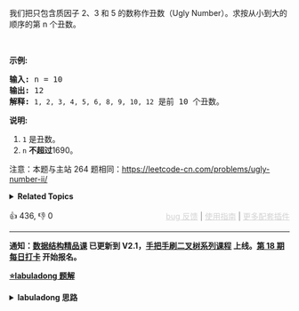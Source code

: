 <p>我们把只包含质因子 2、3 和 5 的数称作丑数（Ugly Number）。求按从小到大的顺序的第 n 个丑数。</p>

<p>&nbsp;</p>

<p><strong>示例:</strong></p>

<pre><strong>输入:</strong> n = 10
<strong>输出:</strong> 12
<strong>解释: </strong><span><code>1, 2, 3, 4, 5, 6, 8, 9, 10, 12</code></span> 是前 10 个丑数。</pre>

<p><strong>说明:&nbsp;</strong>&nbsp;</p>

<ol> 
 <li><code>1</code>&nbsp;是丑数。</li> 
 <li><code>n</code>&nbsp;<strong>不超过</strong>1690。</li> 
</ol>

<p>注意：本题与主站 264 题相同：<a href="https://leetcode-cn.com/problems/ugly-number-ii/">https://leetcode-cn.com/problems/ugly-number-ii/</a></p>

<details><summary><strong>Related Topics</strong></summary>哈希表 | 数学 | 动态规划 | 堆（优先队列）</details><br>

<div>👍 436, 👎 0<span style='float: right;'><span style='color: gray;'><a href='https://github.com/labuladong/fucking-algorithm/discussions/939' target='_blank' style='color: lightgray;text-decoration: underline;'>bug 反馈</a> | <a href='https://labuladong.gitee.io/article/fname.html?fname=jb插件简介' target='_blank' style='color: lightgray;text-decoration: underline;'>使用指南</a> | <a href='https://labuladong.github.io/algo/images/others/%E5%85%A8%E5%AE%B6%E6%A1%B6.jpg' target='_blank' style='color: lightgray;text-decoration: underline;'>更多配套插件</a></span></span></div>

<div id="labuladong"><hr>

**通知：[数据结构精品课](https://aep.h5.xeknow.com/s/1XJHEO) 已更新到 V2.1，[手把手刷二叉树系列课程](https://aep.xet.tech/s/3YGcq3) 上线。[第 18 期每日打卡](https://aep.xet.tech/s/2PLO1n) 开始报名。**



<p><strong><a href="https://labuladong.github.io/article/slug.html?slug=chou-shu-lcof" target="_blank">⭐️labuladong 题解</a></strong></p>
<details><summary><strong>labuladong 思路</strong></summary>

## 基本思路

这道题和 [264. 丑数 II](/problems/ugly-number-ii) 相同。

这道题很精妙，你看着它好像是道数学题，实际上它却是一个合并多个有序链表的问题，同时用到了筛选素数的思路。

建议你先做一下 [链表双指针技巧汇总](https://labuladong.github.io/article/fname.html?fname=链表技巧) 中讲到的 [21. 合并两个有序链表（简单）](https://labuladong.github.io/article/fname.html?fname=打印素数) 中讲的 [204. 计数质数（简单）](/problems/count-primes)，这样的话就能比较容易理解这道题的思路了。

**类似 [如何高效寻找素数](https://labuladong.github.io/article/fname.html?fname=打印素数) 的思路：如果一个数 `x` 是丑数，那么 `x * 2, x * 3, x * 5` 都一定是丑数**。

我们把所有丑数想象成一个从小到大排序的链表，就是这个样子：

```java
1 -> 2 -> 3 -> 4 -> 5 -> 6 -> 8 -> ...
```

然后，我们可以把丑数分为三类：2 的倍数、3 的倍数、5 的倍数，这三类丑数就好像三条有序链表，如下：

能被 2 整除的丑数：

```java
1*2 -> 2*2 -> 3*2 -> 4*2 -> 5*2 -> 6*2 -> 8*2 ->...
```

能被 3 整除的丑数：

```java
1*3 -> 2*3 -> 3*3 -> 4*3 -> 5*3 -> 6*3 -> 8*3 ->...
```

能被 5 整除的丑数：

```java
1*5 -> 2*5 -> 3*5 -> 4*5 -> 5*5 -> 6*5 -> 8*5 ->...
```

我们其实就是想把这三条「有序链表」合并在一起并去重，合并的结果就是丑数的序列。然后求合并后的这条有序链表中第 `n` 个元素是什么。所以这里就和 [链表双指针技巧汇总](https://labuladong.github.io/article/fname.html?fname=链表技巧) 中讲到的合并 `k` 条有序链表的思路基本一样了。

具体思路看注释吧，你也可以对照我在 [21. 合并两个有序链表（简单）](/problems/merge-two-sorted-lists) 中给出的思路代码来看本题的思路代码，就能轻松看懂本题的解法代码了。

**详细题解：[丑数系列算法详解](https://labuladong.github.io/article/fname.html?fname=丑数)**

**标签：[数学](https://mp.weixin.qq.com/mp/appmsgalbum?__biz=MzAxODQxMDM0Mw==&action=getalbum&album_id=2122023604245659649)，[链表双指针](https://mp.weixin.qq.com/mp/appmsgalbum?__biz=MzAxODQxMDM0Mw==&action=getalbum&album_id=2120596033251475465)**

## 解法代码

<div class="tab-panel"><div class="tab-nav">
<button data-tab-item="cpp" class="tab-nav-button btn " data-tab-group="default" onclick="switchTab(this)">cpp🤖</button>

<button data-tab-item="python" class="tab-nav-button btn " data-tab-group="default" onclick="switchTab(this)">python🤖</button>

<button data-tab-item="java" class="tab-nav-button btn active" data-tab-group="default" onclick="switchTab(this)">java🟢</button>

<button data-tab-item="go" class="tab-nav-button btn " data-tab-group="default" onclick="switchTab(this)">go🤖</button>

<button data-tab-item="javascript" class="tab-nav-button btn " data-tab-group="default" onclick="switchTab(this)">javascript🤖</button>
</div><div class="tab-content">
<div data-tab-item="cpp" class="tab-item " data-tab-group="default"><div class="highlight">

```cpp
// 注意：cpp 代码由 chatGPT🤖 根据我的 java 代码翻译，旨在帮助不同背景的读者理解算法逻辑。
// 本代码已经通过力扣的测试用例，应该可直接成功提交。

class Solution {
public:
    int nthUglyNumber(int n) {
        // 可以理解为三个指向有序链表头结点的指针
        int p2 = 1, p3 = 1, p5 = 1;
        // 可以理解为三个有序链表的头节点的值
        int product2 = 1, product3 = 1, product5 = 1;
        // 可以理解为最终合并的有序链表（结果链表）
        int ugly[n + 1];
        // 可以理解为结果链表上的指针
        int p = 1;

        // 开始合并三个有序链表
        while (p <= n) {
            // 取三个链表的最小结点
            int minVal = min({product2, product3, product5});
            // 接到结果链表上
            ugly[p] = minVal;
            p++;
            // 前进对应有序链表上的指针
            if (minVal == product2) {
                product2 = 2 * ugly[p2];
                p2++;
            }
            if (minVal == product3) {
                product3 = 3 * ugly[p3];
                p3++;
            }
            if (minVal == product5) {
                product5 = 5 * ugly[p5];
                p5++;
            }
        }
        // 返回第 n 个丑数
        return ugly[n];
    }
};
```

</div></div>

<div data-tab-item="python" class="tab-item " data-tab-group="default"><div class="highlight">

```python
# 注意：python 代码由 chatGPT🤖 根据我的 java 代码翻译，旨在帮助不同背景的读者理解算法逻辑。
# 本代码已经通过力扣的测试用例，应该可直接成功提交。

class Solution:
    def nthUglyNumber(self, n: int) -> int:
        # 可以理解为三个指向有序链表头结点的指针
        p2, p3, p5 = 1, 1, 1
        # 可以理解为三个有序链表的头节点的值
        product2, product3, product5 = 1, 1, 1
        # 可以理解为最终合并的有序链表（结果链表）
        ugly = [0] * (n+1)
        # 可以理解为结果链表上的指针
        p = 1

        # 开始合并三个有序链表
        while p <= n:
            # 取三个链表的最小结点
            min_val = min(product2, product3, product5)
            # 接到结果链表上
            ugly[p] = min_val
            p += 1
            # 前进对应有序链表上的指针
            if min_val == product2:
                product2 = 2 * ugly[p2]
                p2 += 1
            if min_val == product3:
                product3 = 3 * ugly[p3]
                p3 += 1
            if min_val == product5:
                product5 = 5 * ugly[p5]
                p5 += 1

        # 返回第 n 个丑数
        return ugly[n]
```

</div></div>

<div data-tab-item="java" class="tab-item active" data-tab-group="default"><div class="highlight">

```java
class Solution {
    public int nthUglyNumber(int n) {
        // 可以理解为三个指向有序链表头结点的指针
        int p2 = 1, p3 = 1, p5 = 1;
        // 可以理解为三个有序链表的头节点的值
        int product2 = 1, product3 = 1, product5 = 1;
        // 可以理解为最终合并的有序链表（结果链表）
        int[] ugly = new int[n + 1];
        // 可以理解为结果链表上的指针
        int p = 1;

        // 开始合并三个有序链表
        while (p <= n) {
            // 取三个链表的最小结点
            int min = Math.min(Math.min(product2, product3), product5);
            // 接到结果链表上
            ugly[p] = min;
            p++;
            // 前进对应有序链表上的指针
            if (min == product2) {
                product2 = 2 * ugly[p2];
                p2++;
            }
            if (min == product3) {
                product3 = 3 * ugly[p3];
                p3++;
            }
            if (min == product5) {
                product5 = 5 * ugly[p5];
                p5++;
            }
        }
        // 返回第 n 个丑数
        return ugly[n];
    }
}
```

</div></div>

<div data-tab-item="go" class="tab-item " data-tab-group="default"><div class="highlight">

```go
// 注意：go 代码由 chatGPT🤖 根据我的 java 代码翻译，旨在帮助不同背景的读者理解算法逻辑。
// 本代码已经通过力扣的测试用例，应该可直接成功提交。

func nthUglyNumber(n int) int {
    // 可以理解为三个指向有序链表头结点的指针
    p2, p3, p5 := 1, 1, 1
    // 可以理解为三个有序链表的头节点的值
    product2, product3, product5 := 1, 1, 1
    // 可以理解为最终合并的有序链表（结果链表）
    ugly := make([]int, n+1)
    // 可以理解为结果链表上的指针
    p := 1

    // 开始合并三个有序链表
    for p <= n {
        // 取三个链表的最小结点
        min := min(min(product2, product3), product5)
        // 接到结果链表上
        ugly[p] = min
        p++
        // 前进对应有序链表上的指针
        if min == product2 {
            product2 = 2 * ugly[p2]
            p2++
        }
        if min == product3 {
            product3 = 3 * ugly[p3]
            p3++
        }
        if min == product5 {
            product5 = 5 * ugly[p5]
            p5++
        }
    }
    // 返回第 n 个丑数
    return ugly[n]
}

func min(x, y int) int {
    if x < y {
        return x
    }
    return y
}
```

</div></div>

<div data-tab-item="javascript" class="tab-item " data-tab-group="default"><div class="highlight">

```javascript
// 注意：javascript 代码由 chatGPT🤖 根据我的 java 代码翻译，旨在帮助不同背景的读者理解算法逻辑。
// 本代码已经通过力扣的测试用例，应该可直接成功提交。

var nthUglyNumber = function(n) {
    // 可以理解为三个指向有序链表头结点的指针
    let p2 = 1, p3 = 1, p5 = 1;
    // 可以理解为三个有序链表的头节点的值
    let product2 = 1, product3 = 1, product5 = 1;
    // 可以理解为最终合并的有序链表（结果链表）
    let ugly = new Array(n+1);
    // 可以理解为结果链表上的指针
    let p = 1;

    // 开始合并三个有序链表
    while (p <= n) {
        // 取三个链表的最小结点
        let min = Math.min(Math.min(product2, product3), product5);
        // 接到结果链表上
        ugly[p] = min;
        p++;
        // 前进对应有序链表上的指针
        if (min === product2) {
            product2 = 2 * ugly[p2];
            p2++;
        }
        if (min === product3) {
            product3 = 3 * ugly[p3];
            p3++;
        }
        if (min === product5) {
            product5 = 5 * ugly[p5];
            p5++;
        }
    }
    // 返回第 n 个丑数
    return ugly[n];
};
```

</div></div>
</div></div>

**类似题目**：
  - [1201. 丑数 III 🟠](/problems/ugly-number-iii)
  - [263. 丑数 🟢](/problems/ugly-number)
  - [313. 超级丑数 🟠](/problems/super-ugly-number)
  - [剑指 Offer 49. 丑数 🟠](/problems/chou-shu-lcof)

</details>
</div>



